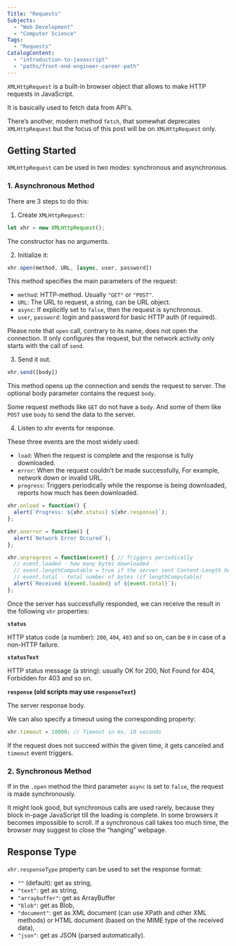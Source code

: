 ```yaml
---
Title: "Requests"
Subjects:
  - "Web Development"
  - "Computer Science"
Tags: 
  - "Requests"
CatalogContent:
  - "introduction-to-javascript"
  - "paths/front-end-engineer-career-path"
---
```


`XMLHttpRequest` is a built-in browser object that allows to make HTTP requests in JavaScript.

It is basically used to fetch data from API's.

There’s another, modern method `fetch`, that somewhat deprecates `XMLHttpRequest` but the focus of this post will be on `XMLHttpRequest` only.

## Getting Started

`XMLHttpRequest` can be used in two modes: synchronous and asynchronous.

### 1. Asynchronous Method

There are 3 steps to do this:

1. Create `XMLHttpRequest`:

```js
let xhr = new XMLHttpRequest();
```

The constructor has no arguments.

2. Initialize it:

```js
xhr.open(method, URL, [async, user, password])
```

This method specifies the main parameters of the request:

- `method`: HTTP-method. Usually `"GET"` or `"POST"`.
- `URL`: The URL to request, a string, can be URL object.
- `async`: If explicitly set to `false`, then the request is synchronous.
- `user`, `password`: login and password for basic HTTP auth (if required).

Please note that `open` call, contrary to its name, does not open the connection. It only configures the request, but the network activity only starts with the call of `send`.

3. Send it out.

```js
xhr.send([body])
```

This method opens up the connection and sends the request to server. The optional body parameter contains the request `body`.

Some request methods like `GET` do not have a `body`. And some of them like `POST` use `body` to send the data to the server.

4. Listen to xhr events for response.

These three events are the most widely used:

- `load`: When the request is complete and the response is fully downloaded.
- `error`: When the request couldn’t be made successfully, For example, network down or invalid URL.
- `progress`: Triggers periodically while the response is being downloaded, reports how much has been downloaded.

```js
xhr.onload = function() {
  alert(`Progress: ${xhr.status} ${xhr.response}`);
};

xhr.onerror = function() {
  alert(`Network Error Occured`);
};

xhr.onprogress = function(event) { // Triggers periodically
  // event.loaded - how many bytes downloaded
  // event.lengthComputable = true if the server sent Content-Length header
  // event.total - total number of bytes (if lengthComputable)
  alert(`Received ${event.loaded} of ${event.total}`);
};
```

Once the server has successfully responded, we can receive the result in the following `xhr` properties:

**`status`**

HTTP status code (a number): `200`, `404`, `403` and so on, can be `0` in case of a non-HTTP failure.

**`statusText`**

HTTP status message (a string): usually OK for 200, Not Found for 404, Forbidden for 403 and so on.

**`response` (old scripts may use `responseText`)**

The server response body.

We can also specify a timeout using the corresponding property:

```js
xhr.timeout = 10000; // Timeout in ms, 10 seconds
```

If the request does not succeed within the given time, it gets canceled and `timeout` event triggers.

### 2. Synchronous Method

If in the `.open` method the third parameter `async` is set to `false`, the request is made synchronously.

It might look good, but synchronous calls are used rarely, because they block in-page JavaScript till the loading is complete. In some browsers it becomes impossible to scroll. If a synchronous call takes too much time, the browser may suggest to close the “hanging” webpage.

## Response Type

`xhr.responseType` property can be used to set the response format:

- `""` (default): get as string,
- `"text"`: get as string,
- `"arraybuffer"`: get as ArrayBuffer
- `"blob"`: get as Blob,
- `"document"`: get as XML document (can use XPath and other XML methods) or HTML document (based on the MIME type of the received data),
- `"json"`: get as JSON (parsed automatically).
